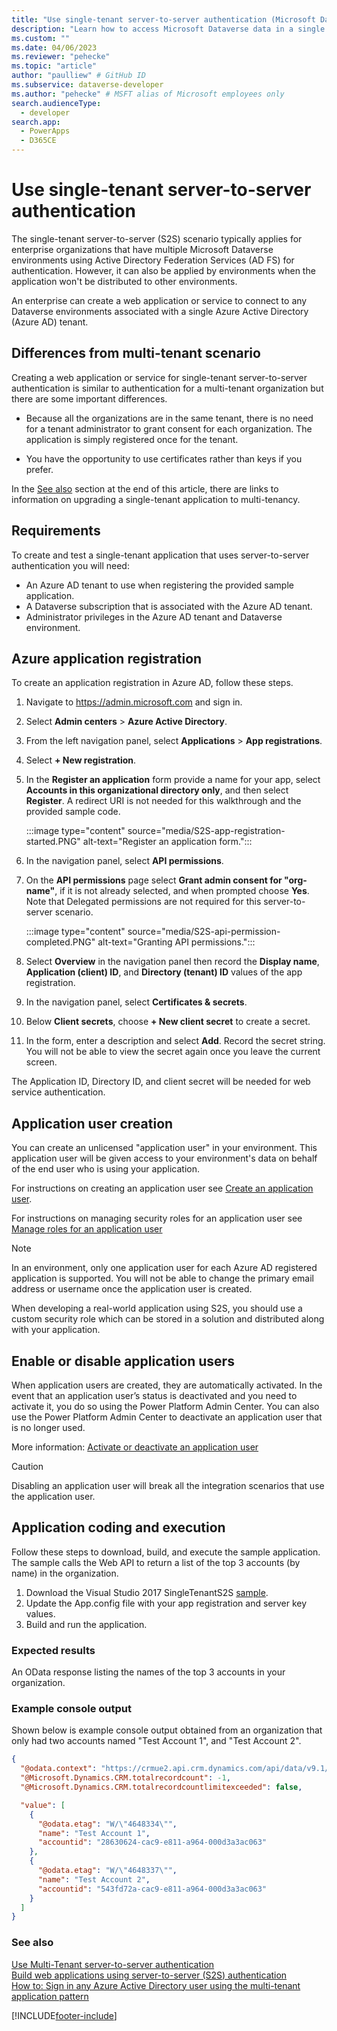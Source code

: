 ```yaml
---
title: "Use single-tenant server-to-server authentication (Microsoft Dataverse) | Microsoft Docs" # Intent and product brand in a unique string of 43-59 chars including spaces
description: "Learn how to access Microsoft Dataverse data in a single tenant from an application or service without explicit user authentication." # 115-145 characters including spaces. This abstract displays in the search result.
ms.custom: ""
ms.date: 04/06/2023
ms.reviewer: "pehecke"
ms.topic: "article"
author: "paulliew" # GitHub ID
ms.subservice: dataverse-developer
ms.author: "pehecke" # MSFT alias of Microsoft employees only
search.audienceType:
  - developer
search.app:
  - PowerApps
  - D365CE
---
```


# Use single-tenant server-to-server authentication

The single-tenant server-to-server (S2S) scenario typically applies for enterprise organizations that have multiple Microsoft Dataverse environments using Active Directory Federation Services (AD FS) for authentication. However, it can also be applied by environments when the application won't be distributed to other environments.

An enterprise can create a web application or service to connect to any Dataverse environments associated with a single Azure Active Directory (Azure AD) tenant.

## Differences from multi-tenant scenario

Creating a web application or service for single-tenant server-to-server authentication is similar to authentication for a multi-tenant organization but there are some important differences.

- Because all the organizations are in the same tenant, there is no need for a tenant administrator to grant consent for each organization. The application is simply registered once for the tenant.

- You have the opportunity to use certificates rather than keys if you prefer.

In the [See also](#bkmk_seealso) section at the end of this article, there are links to information on upgrading a single-tenant application to multi-tenancy.

<a name="bkmk_Requirements"></a>

## Requirements

To create and test a single-tenant application that uses server-to-server authentication you will need:

- An Azure AD tenant to use when registering the provided sample application.
- A Dataverse subscription that is associated with the Azure AD tenant.
- Administrator privileges in the Azure AD tenant and Dataverse environment.

<a name="bkmk_registration"></a>

## Azure application registration

To create an application registration in Azure AD, follow these steps.

1. Navigate to https://admin.microsoft.com and sign in.
1. Select **Admin centers** > **Azure Active Directory**.
1. From the left navigation panel, select **Applications** > **App registrations**.
1. Select **+ New registration**.
1. In the **Register an application** form provide a name for your app, select **Accounts in this organizational directory only**, and then select **Register**. A redirect URI is not needed for this walkthrough and the provided sample code.

    :::image type="content" source="media/S2S-app-registration-started.PNG" alt-text="Register an application form.":::

1. In the navigation panel, select **API permissions**.
1. On the **API permissions** page select **Grant admin consent for "org-name"**, if it is not already selected, and when prompted choose **Yes**. Note that Delegated permissions are not required for this server-to-server scenario.

    :::image type="content" source="media/S2S-api-permission-completed.PNG" alt-text="Granting API permissions.":::

1. Select **Overview** in the navigation panel then record the **Display name**, **Application (client) ID**, and **Directory (tenant) ID** values of the app registration.
1. In the navigation panel, select **Certificates & secrets**.
1. Below **Client secrets**, choose **+ New client secret** to create a secret.
1. In the form, enter a description and select **Add**. Record the secret string. You will not be able to view the secret again once you leave the current screen.

The Application ID, Directory ID, and client secret will be needed for web service authentication.

<a name="bkmk_appuser"></a>

## Application user creation

You can create an unlicensed "application user" in your environment. This application user will be given access to your environment's data on behalf of the end user who is using your application.

For instructions on creating an application user see [Create an application user](/power-platform/admin/manage-application-users#create-an-application-user).

For instructions on managing security roles for an application user see [Manage roles for an application user](/power-platform/admin/manage-application-users#manage-roles-for-an-application-user)

> [!NOTE]
> In an environment, only one application user for each Azure AD registered application is supported. You will not be able to change the primary email address or username once the application user is created.<p/>
> When developing a real-world application using S2S, you should use a custom security role which can be stored in a solution and distributed along with your application.

## Enable or disable application users

When application users are created, they are automatically activated. In the event that an application user’s status is deactivated and you need to activate it, you do so using the Power Platform Admin Center. You can also use the Power Platform Admin Center to deactivate an application user that is no longer used.

More information: [Activate or deactivate an application user](/power-platform/admin/manage-application-users#activate-or-deactivate-an-application-user)

> [!CAUTION]
> Disabling an application user will break all the integration scenarios that use the application user.

<a name="bkmk_coding"></a>

## Application coding and execution

Follow these steps to download, build, and execute the sample application. The sample calls the Web API to return a list of the top 3 accounts (by name) in the organization.

1. Download the Visual Studio 2017 SingleTenantS2S [sample](https://github.com/microsoft/PowerApps-Samples/tree/master/dataverse/webapi/C%23/SingleTenantS2S).
2. Update the App.config file with your app registration and server key values.
3. Build and run the application.

### Expected results

An OData response listing the names of the top 3 accounts in your organization.

### Example console output

Shown below is example console output obtained from an organization that only had two accounts named "Test Account 1", and "Test Account 2".

```json
{
  "@odata.context": "https://crmue2.api.crm.dynamics.com/api/data/v9.1/$metadata#accounts(name)",
  "@Microsoft.Dynamics.CRM.totalrecordcount": -1,
  "@Microsoft.Dynamics.CRM.totalrecordcountlimitexceeded": false,

  "value": [
    {
      "@odata.etag": "W/\"4648334\"",
      "name": "Test Account 1",
      "accountid": "28630624-cac9-e811-a964-000d3a3ac063"
    },
    {
      "@odata.etag": "W/\"4648337\"",
      "name": "Test Account 2",
      "accountid": "543fd72a-cac9-e811-a964-000d3a3ac063"
    }
  ]
}
```

<a name="bkmk_seealso"></a>

### See also

[Use Multi-Tenant server-to-server authentication](use-multi-tenant-server-server-authentication.md)  
[Build web applications using server-to-server (S2S) authentication](build-web-applications-server-server-s2s-authentication.md)  
[How to: Sign in any Azure Active Directory user using the multi-tenant application pattern](/azure/active-directory/develop/howto-convert-app-to-be-multi-tenant)

[!INCLUDE[footer-include](../../includes/footer-banner.md)]
